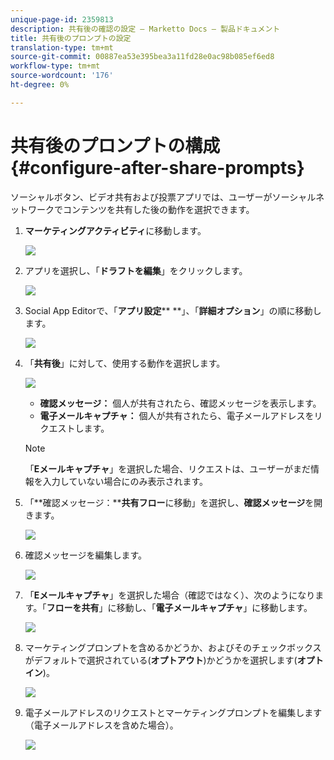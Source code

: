 ```yaml
---
unique-page-id: 2359813
description: 共有後の確認の設定 — Marketto Docs — 製品ドキュメント
title: 共有後のプロンプトの設定
translation-type: tm+mt
source-git-commit: 00887ea53e395bea3a11fd28e0ac98b085ef6ed8
workflow-type: tm+mt
source-wordcount: '176'
ht-degree: 0%

---
```



# 共有後のプロンプトの構成{#configure-after-share-prompts}

ソーシャルボタン、ビデオ共有および投票アプリでは、ユーザーがソーシャルネットワークでコンテンツを共有した後の動作を選択できます。

1. **マーケティングアクティビティ**&#x200B;に移動します。

   ![](assets/ma.png)

1. アプリを選択し、「**ドラフトを編集**」をクリックします。

   ![](assets/image2015-4-21-12-3a1-3a11.png)

1. Social App Editorで、「**アプリ設定**** **」、「**詳細オプション**」の順に移動します。

   ![](assets/image2015-4-21-12-3a10-3a54.png)

1. 「**共有後**」に対して、使用する動作を選択します。

   ![](assets/image2015-4-21-12-3a18-3a32.png)

   * **確認メッセージ：** 個人が共有されたら、確認メッセージを表示します。
   * **電子メールキャプチャ：** 個人が共有されたら、電子メールアドレスをリクエストします。

   >[!NOTE]
   >
   >「**Eメールキャプチャ**」を選択した場合、リクエストは、ユーザーがまだ情報を入力していない場合にのみ表示されます。

1. 「**確認メッセージ：****共有フロー**&#x200B;に移動」を選択し、**確認メッセージ**&#x200B;を開きます。

   ![](assets/image2015-4-21-12-3a26-3a10.png)

1. 確認メッセージを編集します。

   ![](assets/image2015-4-21-12-3a31-3a41.png)

1. 「**Eメールキャプチャ**」を選択した場合（確認ではなく）、次のようになります。「**フローを共有**」に移動し、「**電子メールキャプチャ**」に移動します。

   ![](assets/image2015-4-21-12-3a46-3a15.png)

1. マーケティングプロンプトを含めるかどうか、およびそのチェックボックスがデフォルトで選択されている(**オプトアウト**)かどうかを選択します(**オプトイン**)。

   ![](assets/image2015-4-21-12-3a48-3a51.png)

1. 電子メールアドレスのリクエストとマーケティングプロンプトを編集します（電子メールアドレスを含めた場合）。

   ![](assets/image2015-4-21-12-3a52-3a49.png)

